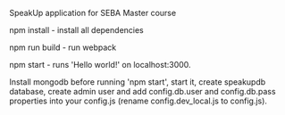 SpeakUp application for SEBA Master course

npm install - install all dependencies


npm run build - run webpack


npm start - runs 'Hello world!' on localhost:3000.



Install mongodb before running 'npm start', start it, create speakupdb database,
create admin user and add config.db.user and config.db.pass properties into your config.js
(rename config.dev_local.js to config.js).
